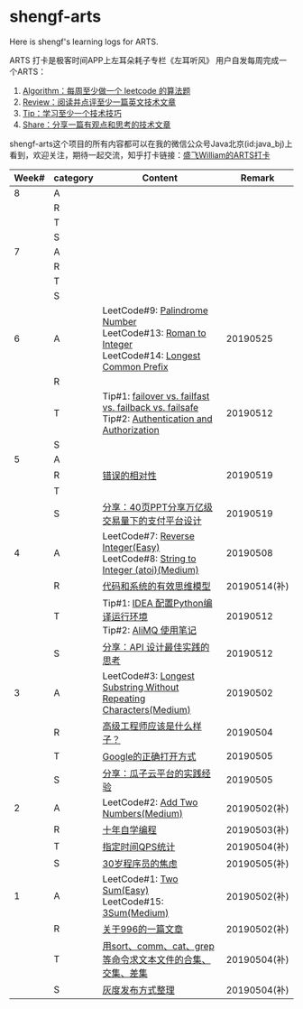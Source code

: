 # shengf-arts

Here is shengf's learning logs for ARTS.

ARTS 打卡是极客时间APP上左耳朵耗子专栏《左耳听风》 用户自发每周完成一个ARTS：
1. [Algorithm：每周至少做一个 leetcode 的算法题](./algorithm/README.md)
2. [Review：阅读并点评至少一篇英文技术文章](./review/README.md)
3. [Tip：学习至少一个技术技巧](./tip/README.md)
4. [Share：分享一篇有观点和思考的技术文章](./share/README.md)

shengf-arts这个项目的所有内容都可以在我的微信公众号Java北京(id:java_bj)上看到，欢迎关注，期待一起交流，知乎打卡链接：[盛飞William的ARTS打卡](https://www.zhihu.com/question/301150832/answer/673261838)


| Week# | category | Content | Remark |
| ------- | ------- | -------------------- | ------ |
| 8 | A |  |  |
|   | R |  |  |
|   | T |  |  |
|   | S |  |  |
| 7 | A |  |  |
|   | R |  |  |
|   | T |  |  |
|   | S |  |  |
| 6 | A | LeetCode#9: [Palindrome Number](./algorithm/java/algorithm-java/src/leetcode9/PalindromeNumber.java)<br> LeetCode#13: [Roman to Integer](./algorithm/java/algorithm-java/src/leetcode13/RomanToInt.java)<br> LeetCode#14: [Longest Common Prefix](./java/algorithm-java/src/leetcode14/LongestCommonPrefix.java) | 20190525 |
|   | R |  |  |
|   | T | Tip#1: [failover vs. failfast vs. failback vs. failsafe](./tip/fail.md) <br> Tip#2: [Authentication and Authorization](./tip/authenticationAndAuthorization.md) | 20190512 |
|   | S |  |  |
| 5 | A |  |  |
|   | R | [错误的相对性](./review/the-relativity-of-wrong.md) | 20190519 |
|   | T |  |  |
|   | S | [分享：40页PPT分享万亿级交易量下的支付平台设计](./share/payment/design-of-payment-platform-for-trillion-level-transactions.md) | 20190519 |
| 4 | A | LeetCode#7: [Reverse Integer(Easy)](./algorithm/java/algorithm-java/src/reverseInteger/ReverseInteger.java) <br>LeetCode#8: [String to Integer (atoi)(Medium)](./algorithm/java/algorithm-java/src/stringToInteger/StringToInteger.java) | 20190508 |
|   | R | [代码和系统的有效思维模型](./review/effective-mental-models-for-code-and-systems/effective-mental-models-for-code-and-systems.md) | 20190514(补) |
|   | T | Tip#1: [IDEA 配置Python编译运行环境](./tip/tool/idea4python.md)<br> Tip#2: [AliMQ 使用笔记](./tip/note/alimq.md) | 20190512 |
|   | S | [分享：API 设计最佳实践的思考](./share/tech/best-practice-of-api-designing.md) | 20190512 |
| 3 | A | LeetCode#3: [Longest Substring Without Repeating Characters(Medium)](./algorithm/java/algorithm-java/src/lengthOfLongestSubstring/LengthOfLongestSubstring.java) | 20190502 |
|   | R | [高级工程师应该是什么样子？](./review/what-does-a-senior-engineer-look-like/README.md) | 20190504 |
|   | T | [Google的正确打开方式](./tip/tool/effectiveGoogle.md) | 20190505 |
|   | S | [分享：瓜子云平台的实践经验](./share/guaziCloud/guaziCloud.md) | 20190505 |
| 2 | A | LeetCode#2: [Add Two Numbers(Medium)](./algorithm/java/algorithm-java/src/addTwoNumbers/AddTwoNumbers.java) | 20190502(补) |
|   | R | [十年自学编程](./review/TeachYourselfProgramminginTenYears/README.md) | 20190503(补) |
|   | T | [指定时间QPS统计](./tip/shell/qps.md) | 20190504(补) |
|   | S | [30岁程序员的焦虑](./share/programming-life/anxiety-of-30-year-old-programmers.md) | 20190505(补) |
| 1 | A | LeetCode#1: [Two Sum(Easy)](./algorithm/java/algorithm-java/src/twoSum/TwoSum.java)<br>LeetCode#15: [3Sum(Medium)](./algorithm/java/algorithm-java/src/threeSum/ThreeSum.java) | 20190502(补) |
|  | R |[关于996的一篇文章](./review/996/README.md) | 20190502(补) |
|  | T |[用sort、comm、cat、grep等命令求文本文件的合集、交集、差集](./tip/shell/intersection.md) | 20190504(补) |
|  | S |[灰度发布方式整理](./share/grayscaleDeployment/grayscaleDeployment.md) | 20190504(补) |
